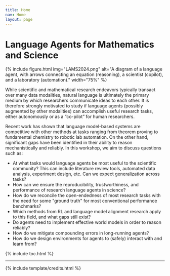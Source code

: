 ```yaml
---
title: Home
nav: Home
layout: page
---
```


# Language Agents for Mathematics and Science 

{% include figure.html img="LAMS2024.png" alt="A diagram of a language agent, with arrows connecting an equation (reasoning), a scientist (copilot), and a laboratory (automation)." width="75%" %}


While scientific and mathematical research endeavors typically transact over many data modalities, natural language is ultimately the primary medium by which researchers communicate ideas to each other. 
It is therefore strongly motivated to study if language agents (possibly augmented by other modalities) can accomplish useful research tasks, either autonomously or as a “co-pilot” for human researchers.

Recent work has shown that language model-based systems are competitive with other methods at tasks ranging from theorem proving to fundamental chemistry to robotic lab automation. 
On the other hand, significant gaps have been identified in their ability to reason mechanistically and reliably. 
In this workshop, we aim to discuss questions such as:
* At what tasks would language agents be most useful to the scientific community? This can include literature review tools, automated data analysis, experiment design, etc. Can we expect generalization across tasks?
* How can we ensure the reproducibility, trustworthiness, and performance of research language agents in science?
* How do we reconcile the open-endedness of most research tasks with the need for some "ground truth" for most conventional performance benchmarks?
* Which methods from RL and language model alignment research apply to this field, and what gaps still exist?
* Do agents need to implement effective world models in order to reason reliably?
* How do we mitigate compounding errors in long-running agents?
* How do we design environments for agents to (safely) interact with and learn from?


{% include toc.html %}

------

{% include template/credits.html %}
